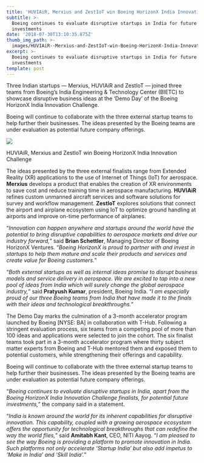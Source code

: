 ```yaml
---
title: 'HUVIAiR, Merxius and ZestIoT win Boeing HorizonX India Innovation Challenge'
subtitle: >-
  Boeing continues to evaluate disruptive startups in India for future
  investments
date: '2018-07-30T13:10:35.875Z'
thumb_img_path: >-
  images/HUVIAiR--Merxius-and-ZestIoT-win-Boeing-HorizonX-India-Innovation-Challenge/1*98rWHqF39FpRmAJ3fSW2Yw.jpeg
excerpt: >-
  Boeing continues to evaluate disruptive startups in India for future
  investments
template: post
---
```

Three Indian startups — Merxius, HUVIAiR and ZestIoT — joined three teams from Boeing’s India Engineering & Technology Center (BIETC) to showcase disruptive business ideas at the ‘Demo Day’ of the Boeing HorizonX India Innovation Challenge.

Boeing will continue to collaborate with the three external startup teams to help further their businesses. The ideas presented by the Boeing teams are under evaluation as potential future company offerings.

![](/images/HUVIAiR--Merxius-and-ZestIoT-win-Boeing-HorizonX-India-Innovation-Challenge/1*98rWHqF39FpRmAJ3fSW2Yw.jpeg)

<figcaption>HUVIAiR, Merxius and ZestIoT win Boeing HorizonX India Innovation Challenge</figcaption>

The ideas presented by the three external finalists range from Extended Reality (XR) applications to the use of Internet of Things (IoT) for aerospace. **Merxius** develops a product that enables the creation of XR environments to save cost and reduce training time in aerospace manufacturing. **HUVIAiR** refines custom unmanned aircraft services and software solutions for survey and workflow management. **ZestIoT** explores solutions that connect the airport and airplane ecosystem using IoT to optimize ground handling at airports and improve on-time performance of airplanes.

“*Innovation can happen anywhere and startups around the world have the potential to bring disruptive capabilities to aerospace markets and drive our industry forward,*” said **Brian Schettler**, Managing Director of Boeing HorizonX Ventures. “*Boeing HorizonX is proud to partner with and invest in startups to help them mature and scale their products and services and create value for Boeing customers.*”

“*Both external startups as well as internal ideas promise to disrupt business models and service delivery in aerospace. We are excited to tap into a new pool of ideas from India which will surely change the global aerospace industry,*” said **Pratyush Kumar**, president, Boeing India. “*I am especially proud of our three Boeing teams from India that have made it to the finals with their ideas and technological breakthroughs.*”

The Demo Day marks the culmination of a 3-month accelerator program launched by Boeing \[NYSE: BA\] in collaboration with T-Hub. Following a stringent evaluation process, six teams from a competing pool of more than 100 ideas and applications were selected to join the cohort. The six finalist teams took part in a 3-month accelerator program where thirty subject matter experts from Boeing and T-Hub mentored them and exposed them to potential customers, while strengthening their offerings and capability.

Boeing will continue to collaborate with the three external startup teams to help further their businesses. The ideas presented by the Boeing teams are under evaluation as potential future company offerings.

“*Boeing continues to evaluate disruptive startups in India, apart from the Boeing HorizonX India Innovation Challenge finalists, for potential future investments,*” the company said in a statement.

“*India is known around the world for its inherent capabilities for disruptive innovation. This capability, coupled with a growing aerospace ecosystem offers the opportunity for technological breakthroughs that can redefine the way the world flies,*” said **Amitabh Kant**, CEO, NITI Aayog. “*I am pleased to see the way Boeing is providing a platform to promote innovation in India. Such platforms not only accelerate ‘Startup India’ but also add impetus to ‘Make in India’ and ‘Skill India’.*”
